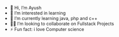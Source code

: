 - 👋 Hi, I’m Ayush
- 👀 I’m interested in learning 
- 🌱 I’m currently learning java, php and c++
- 👨‍💼 I’m looking to collaborate on Fullstack Projects
- ⚡ Fun fact: i love Computer science 

<!---
ash36000/ash36000 is a ✨ special ✨ repository because its `README.md` (this file) appears on your GitHub profile.
You can click the Preview link to take a look at your changes.
--->
